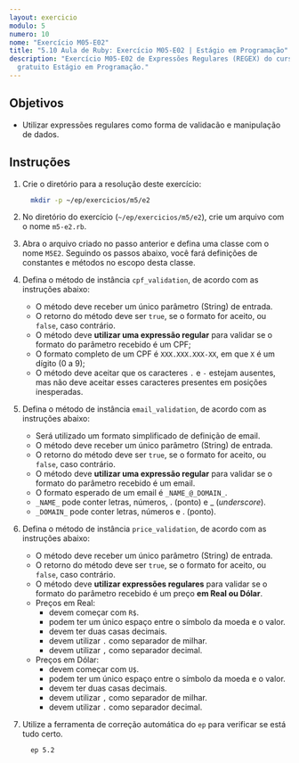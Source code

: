 ```yaml
---
layout: exercicio
modulo: 5
numero: 10
nome: "Exercício M05-E02"
title: "5.10 Aula de Ruby: Exercício M05-E02 | Estágio em Programação"
description: "Exercício M05-E02 de Expressões Regulares (REGEX) do curso online
  gratuito Estágio em Programação."
---
```


## Objetivos

- Utilizar expressões regulares como forma de validacão e manipulação de dados.

## Instruções

1. Crie o diretório para a resolução deste exercício:

    ```bash
      mkdir -p ~/ep/exercicios/m5/e2
    ```

2. No diretório do exercício (`~/ep/exercicios/m5/e2`), crie um arquivo com o nome `m5-e2.rb`.

3. Abra o arquivo criado no passo anterior e defina uma classe com o nome `M5E2`. Seguindo os passos abaixo, você fará definições de constantes e métodos no escopo desta classe.

4. Defina o método de instância `cpf_validation`, de acordo com as instruções abaixo:
    - O método deve receber um único parâmetro (String) de entrada.
    - O retorno do método deve ser `true`, se o formato for aceito, ou `false`, caso contrário.
    - O método deve **utilizar uma expressão regular** para validar se o formato do parâmetro recebido é um CPF;
    - O formato completo de um CPF é `XXX.XXX.XXX-XX`, em que `X` é um dígito (0 a 9);
    - O método deve aceitar que os caracteres `.` e `-` estejam ausentes, mas não deve aceitar esses caracteres presentes em posições inesperadas.

5. Defina o método de instância `email_validation`, de acordo com as instruções abaixo:
    - Será utilizado um formato simplificado de definição de email.
    - O método deve receber um único parâmetro (String) de entrada.
    - O retorno do método deve ser `true`, se o formato for aceito, ou `false`, caso contrário.
    - O método deve **utilizar uma expressão regular** para validar se o formato do parâmetro recebido é um email.
    - O formato esperado de um email é `_NAME_@_DOMAIN_`.
    - `_NAME_` pode conter letras, números, . (ponto) e \_ (*underscore*).
    - `_DOMAIN_` pode conter letras, números e . (ponto).

6. Defina o método de instância `price_validation`, de acordo com as instruções abaixo:
    - O método deve receber um único parâmetro (String) de entrada.
    - O retorno do método deve ser `true`, se o formato for aceito, ou `false`, caso contrário.
    - O método deve **utilizar expressões regulares** para validar se o formato do parâmetro recebido é um preço **em Real ou Dólar**.
    - Preços em Real:
        - devem começar com `R$`.
        - podem ter um único espaço entre o símbolo da moeda e o valor.
        - devem ter duas casas decimais.
        - devem utilizar `.` como separador de milhar.
        - devem utilizar `,` como separador decimal.
    - Preços em Dólar:
        - devem começar com `U$`.
        - podem ter um único espaço entre o símbolo da moeda e o valor.
        - devem ter duas casas decimais.
        - devem utilizar `,` como separador de milhar.
        - devem utilizar `.` como separador decimal.

7. Utilize a ferramenta de correção automática do `ep` para verificar se está tudo certo.

    ```bash
      ep 5.2
    ```
